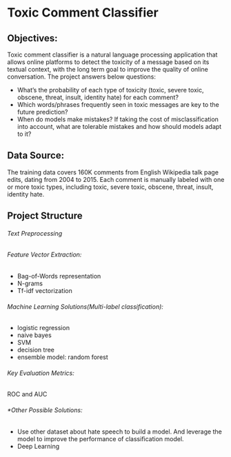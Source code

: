 # Toxic Comment Classifier

## Objectives:
Toxic comment classifier is a natural language processing application that allows online platforms to detect the toxicity of a message based on its textual context, with the long term goal to improve  the quality of online conversation. The project answers below questions:
* What’s the probability of each type of toxicity (toxic, severe toxic, obscene, threat, insult, identity hate) for each comment?
* Which words/phrases frequently seen in toxic messages are key to the future prediction?
* When do models make mistakes? If taking the cost of misclassification into account, what are tolerable mistakes and how should models adapt to it? 


## Data Source:
The training data covers 160K comments from English Wikipedia talk page edits, dating from 2004 to 2015. Each comment is manually labeled with one or more toxic types, including toxic, severe toxic, obscene, threat, insult, identity hate.


## Project Structure

###### Text Preprocessing
###### Feature Vector Extraction:
* Bag-of-Words representation
* N-grams
* Tf-idf vectorization

###### Machine Learning Solutions(Multi-label classification):
* logistic regression
* naive bayes
* SVM 
* decision tree
* ensemble model: random forest

###### Key Evaluation Metrics:
ROC and AUC

###### *Other Possible Solutions:
* Use other dataset about hate speech to build a model. And leverage the model to improve the performance of classification model.
* Deep Learning
